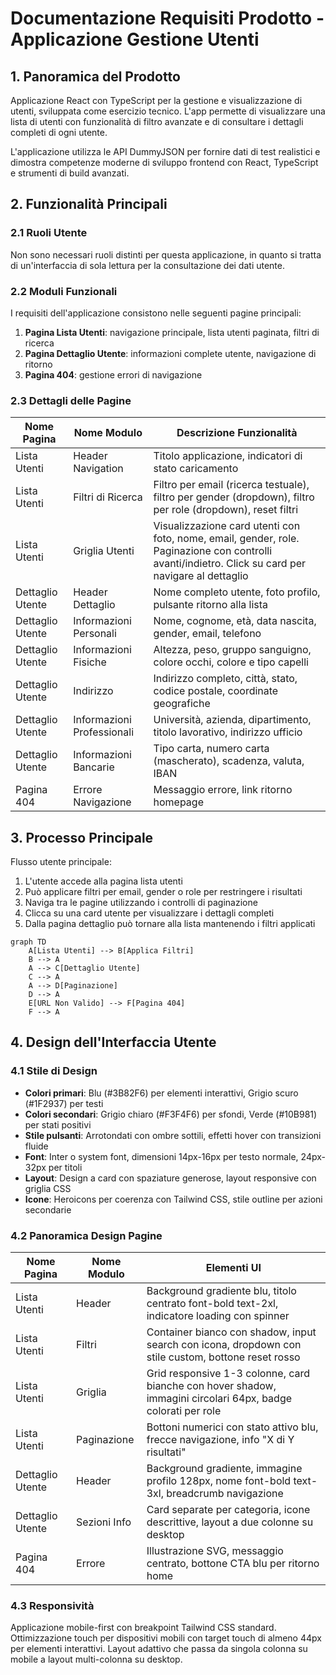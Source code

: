 # Documentazione Requisiti Prodotto - Applicazione Gestione Utenti

## 1. Panoramica del Prodotto

Applicazione React con TypeScript per la gestione e visualizzazione di utenti, sviluppata come esercizio tecnico. L'app permette di visualizzare una lista di utenti con funzionalità di filtro avanzate e di consultare i dettagli completi di ogni utente.

L'applicazione utilizza le API DummyJSON per fornire dati di test realistici e dimostra competenze moderne di sviluppo frontend con React, TypeScript e strumenti di build avanzati.

## 2. Funzionalità Principali

### 2.1 Ruoli Utente

Non sono necessari ruoli distinti per questa applicazione, in quanto si tratta di un'interfaccia di sola lettura per la consultazione dei dati utente.

### 2.2 Moduli Funzionali

I requisiti dell'applicazione consistono nelle seguenti pagine principali:

1. **Pagina Lista Utenti**: navigazione principale, lista utenti paginata, filtri di ricerca
2. **Pagina Dettaglio Utente**: informazioni complete utente, navigazione di ritorno
3. **Pagina 404**: gestione errori di navigazione

### 2.3 Dettagli delle Pagine

| Nome Pagina | Nome Modulo | Descrizione Funzionalità |
|-------------|-------------|-------------------------|
| Lista Utenti | Header Navigation | Titolo applicazione, indicatori di stato caricamento |
| Lista Utenti | Filtri di Ricerca | Filtro per email (ricerca testuale), filtro per gender (dropdown), filtro per role (dropdown), reset filtri |
| Lista Utenti | Griglia Utenti | Visualizzazione card utenti con foto, nome, email, gender, role. Paginazione con controlli avanti/indietro. Click su card per navigare al dettaglio |
| Dettaglio Utente | Header Dettaglio | Nome completo utente, foto profilo, pulsante ritorno alla lista |
| Dettaglio Utente | Informazioni Personali | Nome, cognome, età, data nascita, gender, email, telefono |
| Dettaglio Utente | Informazioni Fisiche | Altezza, peso, gruppo sanguigno, colore occhi, colore e tipo capelli |
| Dettaglio Utente | Indirizzo | Indirizzo completo, città, stato, codice postale, coordinate geografiche |
| Dettaglio Utente | Informazioni Professionali | Università, azienda, dipartimento, titolo lavorativo, indirizzo ufficio |
| Dettaglio Utente | Informazioni Bancarie | Tipo carta, numero carta (mascherato), scadenza, valuta, IBAN |
| Pagina 404 | Errore Navigazione | Messaggio errore, link ritorno homepage |

## 3. Processo Principale

Flusso utente principale:
1. L'utente accede alla pagina lista utenti
2. Può applicare filtri per email, gender o role per restringere i risultati
3. Naviga tra le pagine utilizzando i controlli di paginazione
4. Clicca su una card utente per visualizzare i dettagli completi
5. Dalla pagina dettaglio può tornare alla lista mantenendo i filtri applicati

```mermaid
graph TD
    A[Lista Utenti] --> B[Applica Filtri]
    B --> A
    A --> C[Dettaglio Utente]
    C --> A
    A --> D[Paginazione]
    D --> A
    E[URL Non Valido] --> F[Pagina 404]
    F --> A
```

## 4. Design dell'Interfaccia Utente

### 4.1 Stile di Design

- **Colori primari**: Blu (#3B82F6) per elementi interattivi, Grigio scuro (#1F2937) per testi
- **Colori secondari**: Grigio chiaro (#F3F4F6) per sfondi, Verde (#10B981) per stati positivi
- **Stile pulsanti**: Arrotondati con ombre sottili, effetti hover con transizioni fluide
- **Font**: Inter o system font, dimensioni 14px-16px per testo normale, 24px-32px per titoli
- **Layout**: Design a card con spaziature generose, layout responsive con griglia CSS
- **Icone**: Heroicons per coerenza con Tailwind CSS, stile outline per azioni secondarie

### 4.2 Panoramica Design Pagine

| Nome Pagina | Nome Modulo | Elementi UI |
|-------------|-------------|-------------|
| Lista Utenti | Header | Background gradiente blu, titolo centrato font-bold text-2xl, indicatore loading con spinner |
| Lista Utenti | Filtri | Container bianco con shadow, input search con icona, dropdown con stile custom, bottone reset rosso |
| Lista Utenti | Griglia | Grid responsive 1-3 colonne, card bianche con hover shadow, immagini circolari 64px, badge colorati per role |
| Lista Utenti | Paginazione | Bottoni numerici con stato attivo blu, frecce navigazione, info "X di Y risultati" |
| Dettaglio Utente | Header | Background gradiente, immagine profilo 128px, nome font-bold text-3xl, breadcrumb navigazione |
| Dettaglio Utente | Sezioni Info | Card separate per categoria, icone descrittive, layout a due colonne su desktop |
| Pagina 404 | Errore | Illustrazione SVG, messaggio centrato, bottone CTA blu per ritorno home |

### 4.3 Responsività

Applicazione mobile-first con breakpoint Tailwind CSS standard. Ottimizzazione touch per dispositivi mobili con target touch di almeno 44px per elementi interattivi. Layout adattivo che passa da singola colonna su mobile a layout multi-colonna su desktop.